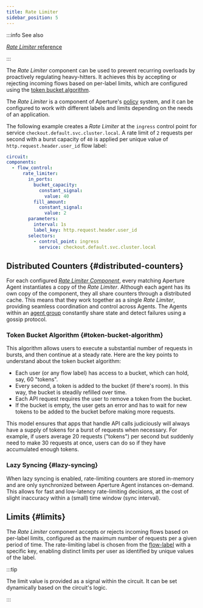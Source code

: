 ```yaml
---
title: Rate Limiter
sidebar_position: 5
---
```


:::info See also

[_Rate Limiter_ reference][reference]

:::

The _Rate Limiter_ component can be used to prevent recurring overloads by
proactively regulating heavy-hitters. It achieves this by accepting or rejecting
incoming flows based on per-label limits, which are configured using the
[token bucket algorithm](https://en.wikipedia.org/wiki/Token_bucket).

The _Rate Limiter_ is a component of Aperture's [policy][policies] system, and
it can be configured to work with different labels and limits depending on the
needs of an application.

The following example creates a _Rate Limiter_ at the `ingress` control point
for service `checkout.default.svc.cluster.local`. A rate limit of `2` requests
per second with a burst capacity of `40` is applied per unique value of
`http.request.header.user_id` flow label:

```yaml
circuit:
components:
  - flow_control:
      rate_limiter:
        in_ports:
          bucket_capacity:
            constant_signal:
              value: 40
          fill_amount:
            constant_signal:
              value: 2
        parameters:
          interval: 1s
          label_key: http.request.header.user_id
        selectors:
          - control_point: ingress
            service: checkout.default.svc.cluster.local
```

## Distributed Counters {#distributed-counters}

For each configured [_Rate Limiter Component_][reference], every matching
Aperture Agent instantiates a copy of the _Rate Limiter_. Although each agent
has its own copy of the component, they all share counters through a distributed
cache. This means that they work together as a single _Rate Limiter_, providing
seamless coordination and control across Agents. The Agents within an [agent
group][agent-group] constantly share state and detect failures using a gossip
protocol.

### Token Bucket Algorithm {#token-bucket-algorithm}

This algorithm allows users to execute a substantial number of requests in
bursts, and then continue at a steady rate. Here are the key points to
understand about the token bucket algorithm:

- Each user (or any flow label) has access to a bucket, which can hold, say, 60
  "tokens".
- Every second, a token is added to the bucket (if there's room). In this way,
  the bucket is steadily refilled over time.
- Each API request requires the user to remove a token from the bucket.
- If the bucket is empty, the user gets an error and has to wait for new tokens
  to be added to the bucket before making more requests.

This model ensures that apps that handle API calls judiciously will always have
a supply of tokens for a burst of requests when necessary. For example, if users
average 20 requests ("tokens") per second but suddenly need to make 30 requests
at once, users can do so if they have accumulated enough tokens.

### Lazy Syncing {#lazy-syncing}

When lazy syncing is enabled, rate-limiting counters are stored in-memory and
are only synchronized between Aperture Agent instances on-demand. This allows
for fast and low-latency rate-limiting decisions, at the cost of slight
inaccuracy within a (small) time window (sync interval).

## Limits {#limits}

The _Rate Limiter_ component accepts or rejects incoming flows based on
per-label limits, configured as the maximum number of requests per a given
period of time. The rate-limiting label is chosen from the
[flow-label][flow-label] with a specific key, enabling distinct limits per user
as identified by unique values of the label.

:::tip

The limit value is provided as a signal within the circuit. It can be set
dynamically based on the circuit's logic.

:::

[reference]: /reference/configuration/spec.md#rate-limiter
[agent-group]: /concepts/selector.md#agent-group
[policies]: /concepts/advanced/policy.md
[flow-label]: /concepts/flow-label.md
